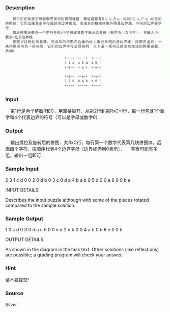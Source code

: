 
### Description
![](/JudgeOnline/upload/201401/22(15).jpg)
### Input
    第1行是两个整数R和C，用空格隔开．从第2行到第RxC+I行，每一行包含1个数字和4个代表边界的符号（可以是字母或数字0）．

### Output
    输出换位及旋转后的拼图．共RxC行，每行第一个数字代表第几块拼图块，后面四个字符，按顺序代表4个边界字母（边界线仍用0表示）．
    答案可能有多组，输出一组即可．
### Sample Input
2 3
1 c d 0 0
2 0 d b 0
3 c 0 d a
4 b a b 0
5 d 0 0 e
6 0 0 b e

INPUT DETAILS:

Describes the input puzzle although with some of the pieces rotated
compared to the sample solution.



### Sample Output
1 0 c d 0
3 0 d a c
5 0 0 e d
2 d b 0 0
4 a b 0 b
6 e 0 0 b

OUTPUT DETAILS:

As shown in the diagram in the task text. Other solutions (like
reflections) are possible; a grading program will check your answer.


### Hint
请不要提交!
### Source
Silver